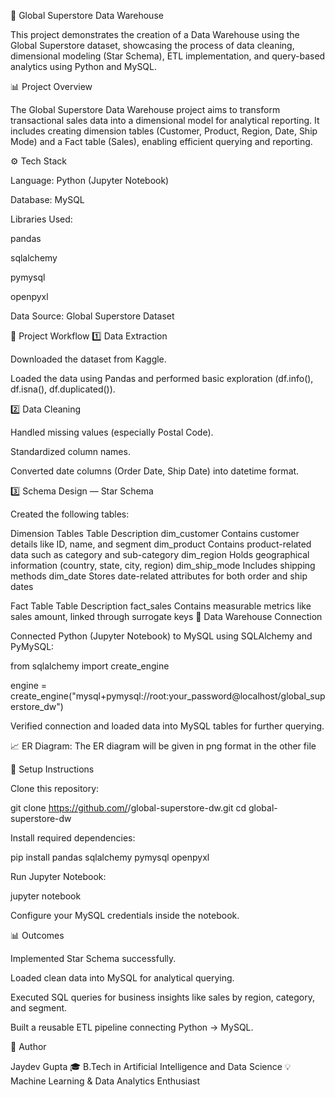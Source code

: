 🏬 Global Superstore Data Warehouse

This project demonstrates the creation of a Data Warehouse using the Global Superstore dataset, showcasing the process of data cleaning, dimensional modeling (Star Schema), ETL implementation, and query-based analytics using Python and MySQL.

📊 Project Overview

The Global Superstore Data Warehouse project aims to transform transactional sales data into a dimensional model for analytical reporting.
It includes creating dimension tables (Customer, Product, Region, Date, Ship Mode) and a Fact table (Sales), enabling efficient querying and reporting.

⚙️ Tech Stack

Language: Python (Jupyter Notebook)

Database: MySQL

Libraries Used:

pandas

sqlalchemy

pymysql

openpyxl

Data Source: Global Superstore Dataset

🧩 Project Workflow
1️⃣ Data Extraction

Downloaded the dataset from Kaggle.

Loaded the data using Pandas and performed basic exploration (df.info(), df.isna(), df.duplicated()).

2️⃣ Data Cleaning

Handled missing values (especially Postal Code).

Standardized column names.

Converted date columns (Order Date, Ship Date) into datetime format.

3️⃣ Schema Design — Star Schema

Created the following tables:

Dimension Tables
Table	               Description
dim_customer      	Contains customer details like ID, name, and segment
dim_product	        Contains product-related data such as category and sub-category
dim_region	        Holds geographical information (country, state, city, region)
dim_ship_mode	    Includes shipping methods
dim_date	        Stores date-related attributes for both order and ship dates

Fact Table
Table	               Description
fact_sales	        Contains measurable metrics like sales amount, linked through surrogate keys
🧮 Data Warehouse Connection

Connected Python (Jupyter Notebook) to MySQL using SQLAlchemy and PyMySQL:

from sqlalchemy import create_engine

engine = create_engine("mysql+pymysql://root:your_password@localhost/global_superstore_dw")


Verified connection and loaded data into MySQL tables for further querying.

📈 ER Diagram: The ER diagram will be given in png format in the other file

💾 Setup Instructions

Clone this repository:

git clone https://github.com/<your-username>/global-superstore-dw.git
cd global-superstore-dw


Install required dependencies:

pip install pandas sqlalchemy pymysql openpyxl


Run Jupyter Notebook:

jupyter notebook


Configure your MySQL credentials inside the notebook.

📊 Outcomes

Implemented Star Schema successfully.

Loaded clean data into MySQL for analytical querying.

Executed SQL queries for business insights like sales by region, category, and segment.

Built a reusable ETL pipeline connecting Python → MySQL.

🙌 Author

Jaydev Gupta
🎓 B.Tech in Artificial Intelligence and Data Science
💡 Machine Learning & Data Analytics Enthusiast
